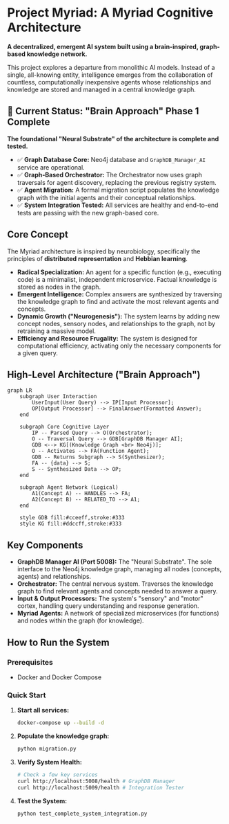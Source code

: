 # Project Myriad: A Myriad Cognitive Architecture

**A decentralized, emergent AI system built using a brain-inspired, graph-based knowledge network.**

This project explores a departure from monolithic AI models. Instead of a single, all-knowing entity, intelligence emerges from the collaboration of countless, computationally inexpensive agents whose relationships and knowledge are stored and managed in a central knowledge graph.

## 🚀 Current Status: "Brain Approach" Phase 1 Complete

**The foundational "Neural Substrate" of the architecture is complete and tested.**
- ✅ **Graph Database Core:** Neo4j database and `GraphDB_Manager_AI` service are operational.
- ✅ **Graph-Based Orchestrator:** The Orchestrator now uses graph traversals for agent discovery, replacing the previous registry system.
- ✅ **Agent Migration:** A formal migration script populates the knowledge graph with the initial agents and their conceptual relationships.
- ✅ **System Integration Tested:** All services are healthy and end-to-end tests are passing with the new graph-based core.

## Core Concept

The Myriad architecture is inspired by neurobiology, specifically the principles of **distributed representation** and **Hebbian learning**.

-   **Radical Specialization:** An agent for a specific function (e.g., executing code) is a minimalist, independent microservice. Factual knowledge is stored as nodes in the graph.
-   **Emergent Intelligence:** Complex answers are synthesized by traversing the knowledge graph to find and activate the most relevant agents and concepts.
-   **Dynamic Growth ("Neurogenesis"):** The system learns by adding new concept nodes, sensory nodes, and relationships to the graph, not by retraining a massive model.
-   **Efficiency and Resource Frugality:** The system is designed for computational efficiency, activating only the necessary components for a given query.

## High-Level Architecture ("Brain Approach")

```mermaid
graph LR
    subgraph User Interaction
        UserInput(User Query) --> IP[Input Processor];
        OP[Output Processor] --> FinalAnswer(Formatted Answer);
    end

    subgraph Core Cognitive Layer
        IP -- Parsed Query --> O(Orchestrator);
        O -- Traversal Query --> GDB[GraphDB Manager AI];
        GDB <--> KG[(Knowledge Graph <br> Neo4j)];
        O -- Activates --> FA(Function Agent);
        GDB -- Returns Subgraph --> S(Synthesizer);
        FA -- {data} --> S;
        S -- Synthesized Data --> OP;
    end

    subgraph Agent Network (Logical)
        A1(Concept A) -- HANDLES --> FA;
        A2(Concept B) -- RELATED_TO --> A1;
    end

    style GDB fill:#cceeff,stroke:#333
    style KG fill:#ddccff,stroke:#333
```

## Key Components

- **GraphDB Manager AI (Port 5008):** The "Neural Substrate". The sole interface to the Neo4j knowledge graph, managing all nodes (concepts, agents) and relationships.
- **Orchestrator:** The central nervous system. Traverses the knowledge graph to find relevant agents and concepts needed to answer a query.
- **Input & Output Processors:** The system's "sensory" and "motor" cortex, handling query understanding and response generation.
- **Myriad Agents:** A network of specialized microservices (for functions) and nodes within the graph (for knowledge).

## How to Run the System

### Prerequisites
- Docker and Docker Compose

### Quick Start
1. **Start all services:**
   ```bash
   docker-compose up --build -d
   ```
2. **Populate the knowledge graph:**
   ```bash
   python migration.py
   ```
3. **Verify System Health:**
   ```bash
   # Check a few key services
   curl http://localhost:5008/health # GraphDB Manager
   curl http://localhost:5009/health # Integration Tester
   ```
4. **Test the System:**
   ```bash
   python test_complete_system_integration.py
   ```